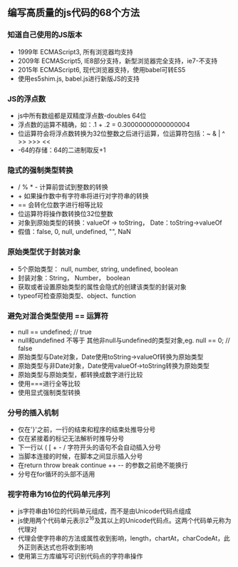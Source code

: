 ## 编写高质量的js代码的68个方法

### 知道自己使用的JS版本
- 1999年 ECMAScript3, 所有浏览器均支持
- 2009年 ECMAScript5, IE8部分支持，新型浏览器完全支持，ie7-不支持
- 2015年 ECMAScript6, 现代浏览器支持，使用babel可转ES5
- 使用es5shim.js, babel.js进行新版JS的支持

### JS的浮点数
- js中所有数组都是双精度浮点数-doubles 64位
- 浮点数的运算不精确，如：.1 + .2 = 0.30000000000000004
- 位运算符会将浮点数转换为32位整数之后进行运算，位运算符包括：~ & | ^ >> >>> <<
- -64的存储：64的二进制取反+1

### 隐式的强制类型转换
- / % * - 计算前尝试到整数的转换
- \+ 如果操作数中有字符串将进行对字符串的转换
- == 会转化位数字进行相等比较
- 位运算符将操作数转换位32位整数
- 对象到原始类型的转换：valueOf -> toString， Date：toString->valueOf
- 假值：false, 0, null, undefined, "", NaN

### 原始类型优于封装对象
- 5个原始类型： null, number, string, undefined, boolean
- 封装对象：String， Number， boolean
- 获取或者设置原始类型的属性会隐式的创建该类型的封装对象
- typeof可检查原始类型、object、function

### 避免对混合类型使用 == 运算符
- null == undefined; // true
- null和undefined 不等于 其他非null与undefined的类型对象,eg. null == 0; // false
- 原始类型与Date对象，Date使用toString->valueOf转换为原始类型
- 原始类型与非Date对象，Date使用valueOf->toString转换为原始类型
- 原始类型与原始类型，都转换成数字进行比较
- 使用===进行全等比较
- 使用显式强制类型转换

### 分号的插入机制
- 仅在'}'之前，一行的结束和程序的结束处推导分号
- 仅在紧接着的标记无法解析时推导分号
- 下一行以 ( [ + - / 字符开头的语句不会自动插入分号
- 当脚本连接的时候，在脚本之间显示插入分号
- 在return throw break continue ++ -- 的参数之前绝不能换行
- 分号在for循环的头部不适用

### 视字符串为16位的代码单元序列
- js字符串由16位的代码单元组成，而不是由Unicode代码点组成
- js使用两个代码单元表示2<sup>16</sup>及其以上的Unicode代码点。这两个代码单元称为代理对
- 代理会使字符串的方法或属性收到影响，length，chartAt，charCodeAt，此外正则表达式也将收到影响
- 使用第三方库编写可识别代码点的字符串操作


